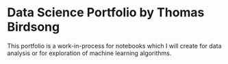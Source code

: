 <!--
**thomasmbirdsong/thomasmbirdsong** is a ✨ _special_ ✨ repository because its `README.md` (this file) appears on your GitHub profile.

Now I have a personal [website](https://andlukyane.com/)!

## Stand-alone projects.

## Kaggle competitions.

## Kaggle kernels.

## Classification problems.

## Regression problems.

## Clustering

## Neural networks

## Data exploration and analysis

## Recommendation systems.
-->

# Data Science Portfolio by Thomas Birdsong

This portfolio is a work-in-process for notebooks which I will create for data analysis or for exploration of machine learning algorithms.


